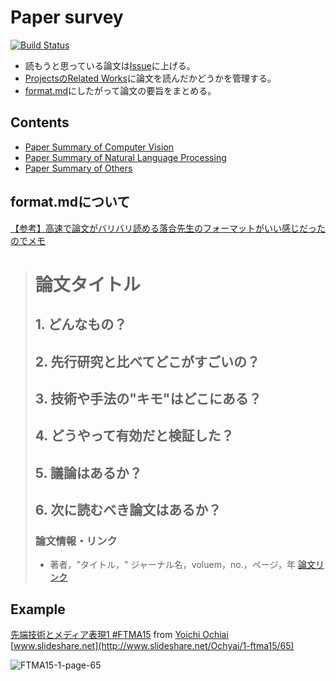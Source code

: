 # Paper survey

[![Build Status](https://travis-ci.org/shunk031/paper-survey.svg?branch=master)](https://travis-ci.org/shunk031/paper-survey)

* 読もうと思っている論文は[Issue](https://github.com/shunk031/paper-survey/issues)に上げる。
* [ProjectsのRelated Works](https://github.com/shunk031/paper-survey/projects/2)に論文を読んだかどうかを管理する。
* [format.md](https://github.com/shunk031/paper-survey/blob/master/format.md)にしたがって論文の要旨をまとめる。

## Contents

* [Paper Summary of Computer Vision](https://shunk031.github.io/paper-survey/paper-summary/CV/contents)
* [Paper Summary of Natural Language Processing](https://shunk031.github.io/paper-survey/paper-summary/NLP/contents)
* [Paper Summary of Others](https://shunk031.github.io/paper-survey/paper-summary/Other/contents)

## format.mdについて

[【参考】高速で論文がバリバリ読める落合先生のフォーマットがいい感じだったのでメモ](http://lafrenze.hatenablog.com/entry/2015/08/04/120205)

> # 論文タイトル
> 
> ## 1. どんなもの？
> 
> ## 2. 先行研究と比べてどこがすごいの？
> 
> ## 3. 技術や手法の"キモ"はどこにある？
> 
> ## 4. どうやって有効だと検証した？
> 
> ## 5. 議論はあるか？
> 
> ## 6. 次に読むべき論文はあるか？
> 
> ### 論文情報・リンク
> 
> * 著者，"タイトル，" ジャーナル名，voluem，no.，ページ，年 [論文リンク]()

## Example

[先端技術とメディア表現1 #FTMA15](http://www.slideshare.net/Ochyai/1-ftma15) from [Yoichi Ochiai](http://www.slideshare.net/Ochyai)  
[www.slideshare.net](http://www.slideshare.net/Ochyai/1-ftma15/65)

![FTMA15-1-page-65](https://raw.githubusercontent.com/shunk031/paper-survey/master/images/FTMA15-1-page-65.png)
